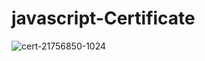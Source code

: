# javascript-Certificate
![cert-21756850-1024](https://user-images.githubusercontent.com/82649381/118364759-0b64ed00-b5af-11eb-8115-37f27947cfde.png)
